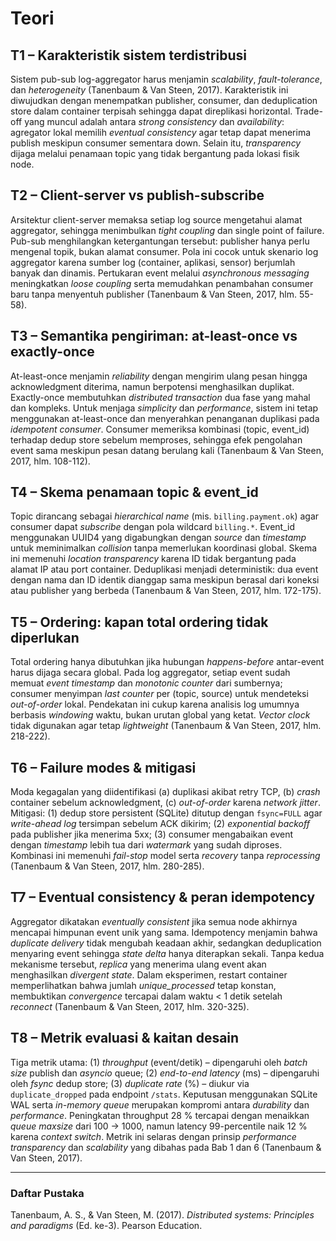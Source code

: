 # Teori

## T1 – Karakteristik sistem terdistribusi

Sistem pub-sub log-aggregator harus menjamin *scalability*, *fault-tolerance*,
dan *heterogeneity* (Tanenbaum & Van Steen, 2017). Karakteristik ini diwujudkan
dengan menempatkan publisher, consumer, dan deduplication store dalam container
terpisah sehingga dapat direplikasi horizontal. Trade-off yang muncul adalah
antara *strong consistency* dan *availability*: agregator lokal memilih
*eventual consistency* agar tetap dapat menerima publish meskipun consumer
sementara down. Selain itu, *transparency* dijaga melalui penamaan topic yang
tidak bergantung pada lokasi fisik node.

## T2 – Client-server vs publish-subscribe

Arsitektur client-server memaksa setiap log source mengetahui alamat
aggregator, sehingga menimbulkan *tight coupling* dan single point of failure.
Pub-sub menghilangkan ketergantungan tersebut: publisher hanya perlu mengenal
topik, bukan alamat consumer. Pola ini cocok untuk skenario log aggregator
karena sumber log (container, aplikasi, sensor) berjumlah banyak dan dinamis.
Pertukaran event melalui *asynchronous messaging* meningkatkan *loose coupling*
serta memudahkan penambahan consumer baru tanpa menyentuh publisher (Tanenbaum
& Van Steen, 2017, hlm. 55-58).

## T3 – Semantika pengiriman: at-least-once vs exactly-once

At-least-once menjamin *reliability* dengan mengirim ulang pesan hingga
acknowledgment diterima, namun berpotensi menghasilkan duplikat. Exactly-once
membutuhkan *distributed transaction* dua fase yang mahal dan kompleks. Untuk
menjaga *simplicity* dan *performance*, sistem ini tetap menggunakan
at-least-once dan menyerahkan penanganan duplikasi pada *idempotent consumer*.
Consumer memeriksa kombinasi (topic, event_id) terhadap dedup store sebelum
memproses, sehingga efek pengolahan event sama meskipun pesan datang berulang
kali (Tanenbaum & Van Steen, 2017, hlm. 108-112).

## T4 – Skema penamaan topic & event_id

Topic dirancang sebagai *hierarchical name* (mis. `billing.payment.ok`) agar
consumer dapat *subscribe* dengan pola wildcard `billing.*`. Event_id
menggunakan UUID4 yang digabungkan dengan *source* dan *timestamp* untuk
meminimalkan *collision* tanpa memerlukan koordinasi global. Skema ini memenuhi
*location transparency* karena ID tidak bergantung pada alamat IP atau port
container. Deduplikasi menjadi deterministik: dua event dengan nama dan ID
identik dianggap sama meskipun berasal dari koneksi atau publisher yang berbeda
(Tanenbaum & Van Steen, 2017, hlm. 172-175).

## T5 – Ordering: kapan total ordering tidak diperlukan

Total ordering hanya dibutuhkan jika hubungan *happens-before* antar-event
harus dijaga secara global. Pada log aggregator, setiap event sudah memuat
*event timestamp* dan *monotonic counter* dari sumbernya; consumer menyimpan
*last counter* per (topic, source) untuk mendeteksi *out-of-order* lokal.
Pendekatan ini cukup karena analisis log umumnya berbasis *windowing* waktu,
bukan urutan global yang ketat. *Vector clock* tidak digunakan agar tetap
*lightweight* (Tanenbaum & Van Steen, 2017, hlm. 218-222).

## T6 – Failure modes & mitigasi

Moda kegagalan yang diidentifikasi
(a) duplikasi akibat retry TCP, (b) *crash* container sebelum acknowledgment,
(c) *out-of-order* karena *network jitter*. Mitigasi: (1) dedup store
persistent (SQLite) ditutup dengan `fsync=FULL` agar *write-ahead log*
tersimpan sebelum ACK dikirim; (2) *exponential backoff* pada publisher jika
menerima 5xx; (3) consumer mengabaikan event dengan *timestamp* lebih tua dari
*watermark* yang sudah diproses. Kombinasi ini memenuhi *fail-stop* model serta
*recovery* tanpa *reprocessing* (Tanenbaum & Van Steen, 2017, hlm. 280-285).

## T7 – Eventual consistency & peran idempotency

Aggregator dikatakan *eventually consistent* jika semua node akhirnya mencapai
himpunan event unik yang sama. Idempotency menjamin bahwa *duplicate delivery*
tidak mengubah keadaan akhir, sedangkan deduplication menyaring event sehingga
*state delta* hanya diterapkan sekali. Tanpa kedua mekanisme tersebut,
*replica* yang menerima ulang event akan menghasilkan *divergent state*. Dalam
eksperimen, restart container memperlihatkan bahwa jumlah *unique_processed*
tetap konstan, membuktikan *convergence* tercapai dalam waktu < 1 detik setelah
*reconnect* (Tanenbaum & Van Steen, 2017, hlm. 320-325).

## T8 – Metrik evaluasi & kaitan desain

Tiga metrik utama: (1) *throughput* (event/detik) – dipengaruhi oleh *batch
size* publish dan *asyncio* queue; (2) *end-to-end latency* (ms) – dipengaruhi
oleh *fsync* dedup store; (3) *duplicate rate* (%) – diukur via
`duplicate_dropped` pada endpoint `/stats`. Keputusan menggunakan SQLite WAL
serta *in-memory queue* merupakan kompromi antara *durability* dan
*performance*. Peningkatan throughput 28 % tercapai dengan menaikkan *queue
maxsize* dari 100 → 1000, namun latency 99-percentile naik 12 % karena *context
switch*. Metrik ini selaras dengan prinsip *performance transparency* dan
*scalability* yang dibahas pada Bab 1 dan 6 (Tanenbaum & Van Steen, 2017).

---

### Daftar Pustaka

Tanenbaum, A. S., & Van Steen, M. (2017). *Distributed systems: Principles and
paradigms* (Ed. ke-3). Pearson Education.
